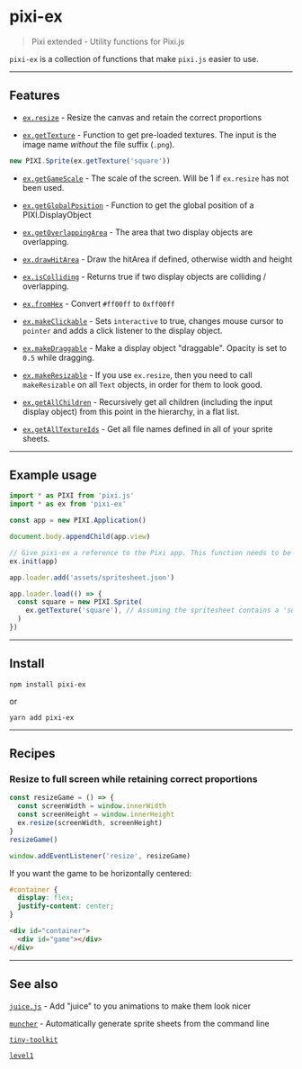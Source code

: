 # pixi-ex

> Pixi extended - Utility functions for Pixi.js

`pixi-ex` is a collection of functions that make `pixi.js` easier to use.

---

## Features

- [`ex.resize`](docs/api/resize) - Resize the canvas and retain the correct proportions

- [`ex.getTexture`](docs/api/getTexture) - Function to get pre-loaded textures. The input is the image name _without_ the file suffix (`.png`).

```js
new PIXI.Sprite(ex.getTexture('square'))
```

- [`ex.getGameScale`](docs/api/getGameScale) - The scale of the screen. Will be 1 if `ex.resize` has not been used.

- [`ex.getGlobalPosition`](docs/api/getGlobalPosition) - Function to get the global position of a PIXI.DisplayObject

- [`ex.getOverlappingArea`](docs/api/getOverlappingArea) - The area that two display objects are overlapping.

 - [`ex.drawHitArea`](docs/api/drawHitArea) - Draw the hitArea if defined, otherwise width and height

 - [`ex.isColliding`](docs/api/isColliding) - Returns true if two display objects are colliding / overlapping.

 - [`ex.fromHex`](docs/api/fromHex) - Convert `#ff00ff` to `0xff00ff`

 - [`ex.makeClickable`](docs/api/makeClickable) - Sets `interactive` to true, changes mouse cursor to `pointer` and adds a click listener to the display object.
 
 - [`ex.makeDraggable`](docs/api/makeDraggable) - Make a display object "draggable". Opacity is set to `0.5` while dragging.
 
 - [`ex.makeResizable`](docs/api/makeResizable) - If you use `ex.resize`, then you need to call `makeResizable` on all `Text` objects, in order for them to look good.
 
 - [`ex.getAllChildren`](docs/api/getAllChildren) - Recursively get all children (including the input display object) from this point in the hierarchy, in a flat list.

 - [`ex.getAllTextureIds`](docs/api/getAllTextureIds) - Get all file names defined in all of your sprite sheets.

---

## Example usage

```js
import * as PIXI from 'pixi.js'
import * as ex from 'pixi-ex'

const app = new PIXI.Application()

document.body.appendChild(app.view)

// Give pixi-ex a reference to the Pixi app. This function needs to be called before any other function calls.
ex.init(app)

app.loader.add('assets/spritesheet.json')

app.loader.load(() => {
  const square = new PIXI.Sprite(
    ex.getTexture('square'), // Assuming the spritesheet contains a 'square' texture
  )
})
```

---

## Install

`npm install pixi-ex`

or

`yarn add pixi-ex`

---

## Recipes

### Resize to full screen while retaining correct proportions

```js
const resizeGame = () => {
  const screenWidth = window.innerWidth
  const screenHeight = window.innerHeight
  ex.resize(screenWidth, screenHeight)
}
resizeGame()

window.addEventListener('resize', resizeGame)
```

If you want the game to be horizontally centered:

```css
#container {
  display: flex;
  justify-content: center;
}
```

```html
<div id="container">
  <div id="game"></div>
</div>
```

---

## See also

[`juice.js`]() - Add "juice" to you animations to make them look nicer

[`muncher`]() - Automatically generate sprite sheets from the command line 

[`tiny-toolkit`]()

[`level1`]()
